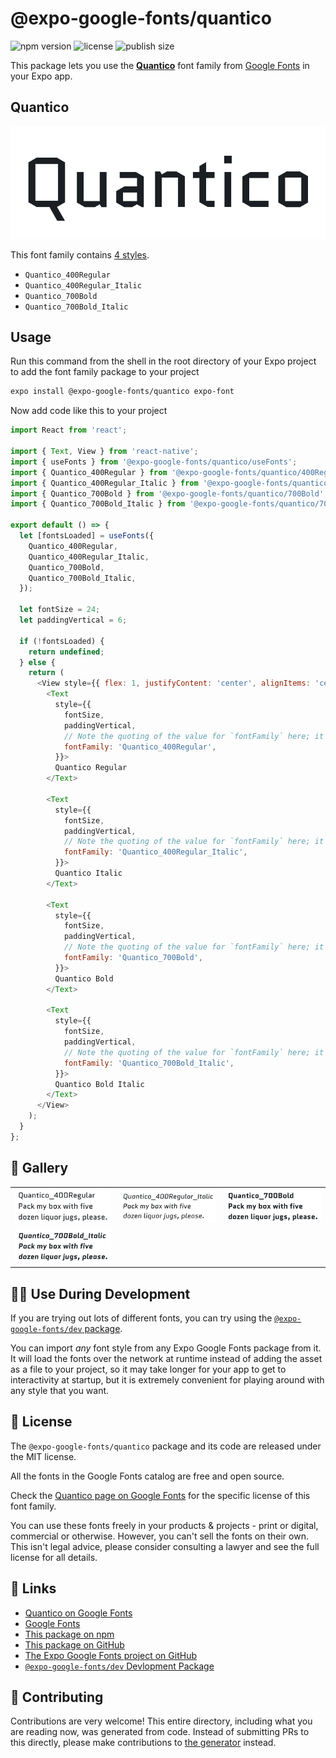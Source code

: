 # @expo-google-fonts/quantico

![npm version](https://flat.badgen.net/npm/v/@expo-google-fonts/quantico)
![license](https://flat.badgen.net/github/license/expo/google-fonts)
![publish size](https://flat.badgen.net/packagephobia/install/@expo-google-fonts/quantico)

This package lets you use the [**Quantico**](https://fonts.google.com/specimen/Quantico) font family from [Google Fonts](https://fonts.google.com/) in your Expo app.

## Quantico

![Quantico](./font-family.png)

This font family contains [4 styles](#-gallery).

- `Quantico_400Regular`
- `Quantico_400Regular_Italic`
- `Quantico_700Bold`
- `Quantico_700Bold_Italic`

## Usage

Run this command from the shell in the root directory of your Expo project to add the font family package to your project
```sh
expo install @expo-google-fonts/quantico expo-font
```

Now add code like this to your project
```js
import React from 'react';

import { Text, View } from 'react-native';
import { useFonts } from '@expo-google-fonts/quantico/useFonts';
import { Quantico_400Regular } from '@expo-google-fonts/quantico/400Regular';
import { Quantico_400Regular_Italic } from '@expo-google-fonts/quantico/400Regular_Italic';
import { Quantico_700Bold } from '@expo-google-fonts/quantico/700Bold';
import { Quantico_700Bold_Italic } from '@expo-google-fonts/quantico/700Bold_Italic';

export default () => {
  let [fontsLoaded] = useFonts({
    Quantico_400Regular,
    Quantico_400Regular_Italic,
    Quantico_700Bold,
    Quantico_700Bold_Italic,
  });

  let fontSize = 24;
  let paddingVertical = 6;

  if (!fontsLoaded) {
    return undefined;
  } else {
    return (
      <View style={{ flex: 1, justifyContent: 'center', alignItems: 'center' }}>
        <Text
          style={{
            fontSize,
            paddingVertical,
            // Note the quoting of the value for `fontFamily` here; it expects a string!
            fontFamily: 'Quantico_400Regular',
          }}>
          Quantico Regular
        </Text>

        <Text
          style={{
            fontSize,
            paddingVertical,
            // Note the quoting of the value for `fontFamily` here; it expects a string!
            fontFamily: 'Quantico_400Regular_Italic',
          }}>
          Quantico Italic
        </Text>

        <Text
          style={{
            fontSize,
            paddingVertical,
            // Note the quoting of the value for `fontFamily` here; it expects a string!
            fontFamily: 'Quantico_700Bold',
          }}>
          Quantico Bold
        </Text>

        <Text
          style={{
            fontSize,
            paddingVertical,
            // Note the quoting of the value for `fontFamily` here; it expects a string!
            fontFamily: 'Quantico_700Bold_Italic',
          }}>
          Quantico Bold Italic
        </Text>
      </View>
    );
  }
};

```

## 🔡 Gallery


||||
|-|-|-|
|![Quantico_400Regular](./Quantico_400Regular.ttf.png)|![Quantico_400Regular_Italic](./Quantico_400Regular_Italic.ttf.png)|![Quantico_700Bold](./Quantico_700Bold.ttf.png)||
|![Quantico_700Bold_Italic](./Quantico_700Bold_Italic.ttf.png)||||


## 👩‍💻 Use During Development

If you are trying out lots of different fonts, you can try using the [`@expo-google-fonts/dev` package](https://github.com/expo/google-fonts/tree/master/font-packages/dev#readme).

You can import *any* font style from any Expo Google Fonts package from it. It will load the fonts
over the network at runtime instead of adding the asset as a file to your project, so it may take longer
for your app to get to interactivity at startup, but it is extremely convenient
for playing around with any style that you want.

## 📖 License

The `@expo-google-fonts/quantico` package and its code are released under the MIT license.

All the fonts in the Google Fonts catalog are free and open source.

Check the [Quantico page on Google Fonts](https://fonts.google.com/specimen/Quantico) for the specific license of this font family.

You can use these fonts freely in your products & projects - print or digital, commercial or otherwise. However, you can't sell the fonts on their own. This isn't legal advice, please consider consulting a lawyer and see the full license for all details.

## 🔗 Links

- [Quantico on Google Fonts](https://fonts.google.com/specimen/Quantico)
- [Google Fonts](https://fonts.google.com/)
- [This package on npm](https://www.npmjs.com/package/@expo-google-fonts/quantico)
- [This package on GitHub](https://github.com/expo/google-fonts/tree/master/font-packages/quantico)
- [The Expo Google Fonts project on GitHub](https://github.com/expo/google-fonts)
- [`@expo-google-fonts/dev` Devlopment Package](https://github.com/expo/google-fonts/tree/master/font-packages/dev)

## 🤝 Contributing

Contributions are very welcome! This entire directory, including what you are reading now, was generated from code. Instead of submitting PRs to this directly, please make contributions to [the generator](https://github.com/expo/google-fonts/tree/master/packages/generator) instead.

